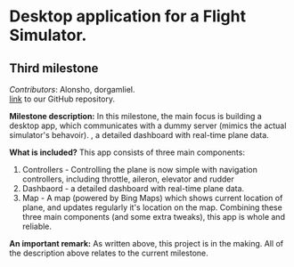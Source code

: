 Desktop application for a Flight Simulator.
=======

Third milestone
-----------
_Contributors_: Alonsho, dorgamliel.  
[link](https://github.com/Alonsho/MileStone1) to our GitHub repository.

**Milestone description:** In this milestone, the main focus is building a desktop app, which communicates with a dummy server (mimics the actual simulator's behavoir).
, a detailed dashboard with real-time plane data.

**What is included?**
This app consists of three main components:
1. Controllers - Controlling the plane is now simple with navigation controllers, including throttle, aileron, elevator and rudder
2. Dashbaord - a detailed dashboard with real-time plane data.
3. Map - A map (powered by Bing Maps) which shows current location of plane, and updates regularly it's location on the map.
Combining these three main components (and some extra tweaks), this app is whole and reliable.


**An important remark:** As written above, this project is in the making. All of the description above relates to the current milestone.
